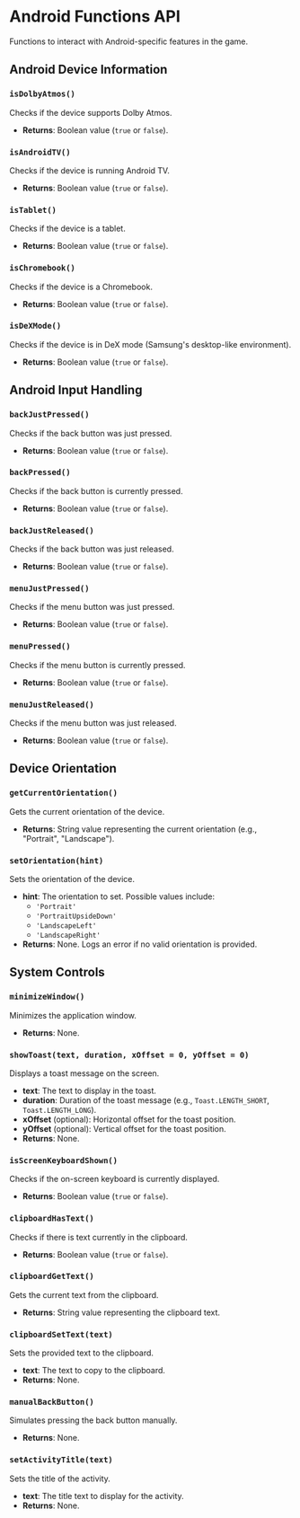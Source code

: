 # Android Functions API

Functions to interact with Android-specific features in the game.

## Android Device Information

### `isDolbyAtmos()`
Checks if the device supports Dolby Atmos.

- **Returns**: Boolean value (`true` or `false`).

### `isAndroidTV()`
Checks if the device is running Android TV.

- **Returns**: Boolean value (`true` or `false`).

### `isTablet()`
Checks if the device is a tablet.

- **Returns**: Boolean value (`true` or `false`).

### `isChromebook()`
Checks if the device is a Chromebook.

- **Returns**: Boolean value (`true` or `false`).

### `isDeXMode()`
Checks if the device is in DeX mode (Samsung's desktop-like environment).

- **Returns**: Boolean value (`true` or `false`).

## Android Input Handling

### `backJustPressed()`
Checks if the back button was just pressed.

- **Returns**: Boolean value (`true` or `false`).

### `backPressed()`
Checks if the back button is currently pressed.

- **Returns**: Boolean value (`true` or `false`).

### `backJustReleased()`
Checks if the back button was just released.

- **Returns**: Boolean value (`true` or `false`).

### `menuJustPressed()`
Checks if the menu button was just pressed.

- **Returns**: Boolean value (`true` or `false`).

### `menuPressed()`
Checks if the menu button is currently pressed.

- **Returns**: Boolean value (`true` or `false`).

### `menuJustReleased()`
Checks if the menu button was just released.

- **Returns**: Boolean value (`true` or `false`).

## Device Orientation

### `getCurrentOrientation()`
Gets the current orientation of the device.

- **Returns**: String value representing the current orientation (e.g., "Portrait", "Landscape").

### `setOrientation(hint)`
Sets the orientation of the device.

- **hint**: The orientation to set. Possible values include:
  - `'Portrait'`
  - `'PortraitUpsideDown'`
  - `'LandscapeLeft'`
  - `'LandscapeRight'`
- **Returns**: None. Logs an error if no valid orientation is provided.

## System Controls

### `minimizeWindow()`
Minimizes the application window.

- **Returns**: None.

### `showToast(text, duration, xOffset = 0, yOffset = 0)`
Displays a toast message on the screen.

- **text**: The text to display in the toast.
- **duration**: Duration of the toast message (e.g., `Toast.LENGTH_SHORT`, `Toast.LENGTH_LONG`).
- **xOffset** (optional): Horizontal offset for the toast position.
- **yOffset** (optional): Vertical offset for the toast position.
- **Returns**: None.

### `isScreenKeyboardShown()`
Checks if the on-screen keyboard is currently displayed.

- **Returns**: Boolean value (`true` or `false`).

### `clipboardHasText()`
Checks if there is text currently in the clipboard.

- **Returns**: Boolean value (`true` or `false`).

### `clipboardGetText()`
Gets the current text from the clipboard.

- **Returns**: String value representing the clipboard text.

### `clipboardSetText(text)`
Sets the provided text to the clipboard.

- **text**: The text to copy to the clipboard.
- **Returns**: None.

### `manualBackButton()`
Simulates pressing the back button manually.

- **Returns**: None.

### `setActivityTitle(text)`
Sets the title of the activity.

- **text**: The title text to display for the activity.
- **Returns**: None.
